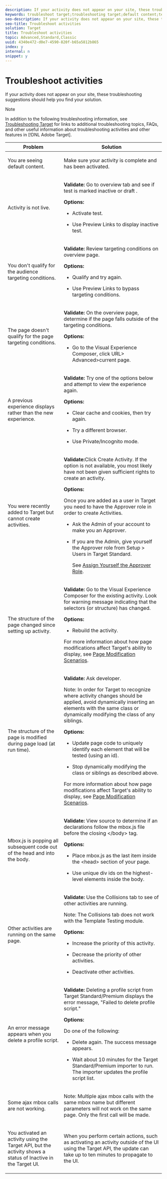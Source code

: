 ```yaml
---
description: If your activity does not appear on your site, these troubleshooting suggestions should help you find your solution.
keywords: troubleshoot target;troubleshooting target;default content;test not live;activity not live;targeting not working;previous experience displays;cannot create activities;can't create activities;create activities;page structure changed;page structure modified;error message;error delete profile script;ajax not working
seo-description: If your activity does not appear on your site, these troubleshooting suggestions should help you find your solution.
seo-title: Troubleshoot activities
solution: Target
title: Troubleshoot activities
topic: Advanced,Standard,Classic
uuid: 4340e472-d0e7-4590-820f-b65a5812b865
index: y
internal: n
snippet: y
---
```


# Troubleshoot activities

If your activity does not appear on your site, these troubleshooting suggestions should help you find your solution.

>[!NOTE]
>
>In addition to the following troubleshooting information, see [Troubleshooting Target](../../r-troubleshooting-target/r-troubleshooting-target.md#reference_A9DB82675D044BD8861F6752A4EE6839) for links to additional troubleshooting topics, FAQs, and other useful information about troubleshooting activities and other features in [!DNL Adobe Target].

<table id="table_E64C8310F6C24FBFAFC91BA89EA1F335"> 
 <thead> 
  <tr> 
   <th colname="col1" class="entry"> Problem </th> 
   <th colname="col2" class="entry"> Solution </th> 
  </tr> 
 </thead>
 <tbody> 
  <tr> 
   <td colname="col1"> <p>You are seeing default content. </p> </td> 
   <td colname="col2"> <p>Make sure your activity is complete and has been activated. </p> </td> 
  </tr> 
  <tr> 
   <td colname="col1"> <p>Activity is not live. </p> </td> 
   <td colname="col2"> <p> <b>Validate:</b> Go to overview tab and see if test is marked inactive or draft . </p> <p> <b>Options:</b> </p> <p> 
     <ul id="ul_EA9C04EF47CC409AA9C6C5A451025E48"> 
      <li id="li_268F3ED02948417D9CF1DE9F17AFC774"> <p>Activate test. </p> </li> 
      <li id="li_E60A753780E84578B9D3E5A7A5877386">Use Preview Links to display inactive test. </li> 
     </ul> </p> </td> 
  </tr> 
  <tr> 
   <td colname="col1"> <p>You don't qualify for the audience targeting conditions. </p> </td> 
   <td colname="col2"> <p> <b>Validate: </b>Review targeting conditions on overview page. </p> <p><b>Options:</b> </p> <p> 
     <ul id="ul_485E1B9FBC204CD980A9F2D94161DD35"> 
      <li id="li_2C5FF5B606C5443DAF4A73D6FA616CD4"> <p>Qualify and try again. </p> </li> 
      <li id="li_8A922A1CFA5A4797BEBFCE96F8686505"> <p> Use Preview Links to bypass targeting conditions. </p> </li> 
     </ul> </p> </td> 
  </tr> 
  <tr> 
   <td colname="col1"> <p>The page doesn't qualify for the page targeting conditions. </p> </td> 
   <td colname="col2"> <p> <b>Validate: </b> On the overview page, determine if the page falls outside of the targeting conditions. </p> <p><b>Options:</b> </p> <p> 
     <ul id="ul_7C4C60AA9CB54E80B6F0F265D7FE84D1"> 
      <li id="li_9FE8EAD4C6CF48C39568E5EB877CD0E5"> <p> Go to the Visual Experience Composer, click <span class="uicontrol"> URL</span>&gt;<span class="uicontrol"> Advanced</span>&gt;current page. </p> </li> 
     </ul> </p> </td> 
  </tr> 
  <tr> 
   <td colname="col1"> <p>A previous experience displays rather than the new experience. </p> </td> 
   <td colname="col2"> <p> <b>Validate:</b> Try one of the options below and attempt to view the experience again. </p> <p> <b>Options:</b> </p> <p> 
     <ul id="ul_45DD212D70C74BD5B35E1975B1B2CA80"> 
      <li id="li_3C632D33F1BA49959B198DDFA006B82D"> <p>Clear cache and cookies, then try again. </p> </li> 
      <li id="li_F9DF0CB86DCC40BF9FD5F2D4C04F3747"> <p>Try a different browser. </p> </li> 
      <li id="li_FAFEC7C332154447A80CDA9784E70655"> <p>Use Private/Incognito mode. </p> </li> 
     </ul> </p> </td> 
  </tr> 
  <tr> 
   <td colname="col1"> <p>You were recently added to Target but cannot create activities. </p> </td> 
   <td colname="col2"> <p> <b>Validate:</b>Click <span class="uicontrol"> Create Activity</span>. If the option is not available, you most likely have not been given sufficient rights to create an activity. </p> <p> <b>Options:</b> </p> <p>Once you are added as a user in Target you need to have the Approver role in order to create Activities. </p> <p> 
     <ul id="ul_817DD00057774B06827A6451A2B46BE0"> 
      <li id="li_2E7A1D33C2CF4BEA8782C2AD78F4874E"> <p>Ask the Admin of your account to make you an Approver. </p> </li> 
      <li id="li_A3BABEB70AA1419C8B709F8FDB3BDBA8"> <p>If you are the Admin, give yourself the Approver role from <span class="uicontrol"> Setup</span> &gt; <span class="uicontrol"> Users</span> in Target Standard. </p> <p> See <a href="../../administrating-target/start-target.md#task_15CAA437A71444E2932B333D5E66A3C7" format="dita" scope="local"> Assign Yourself the Approver Role</a>. </p> </li> 
     </ul> </p> </td> 
  </tr> 
  <tr> 
   <td colname="col1"> <p>The structure of the page changed since setting up activity. </p> </td> 
   <td colname="col2"> <p> <b>Validate:</b> Go to the Visual Experience Composer for the existing activity. Look for warning message indicating that the selectors (or structure) has changed. </p> <p> <b>Options:</b> </p> <p> 
     <ul id="ul_8CACB4017E0048D88A21433785827B6A"> 
      <li id="li_E7AF83ABC5FE4759AB77ECA4AA71D3EB"> <p>Rebuild the activity. </p> </li> 
     </ul> </p> <p>For more information about how page modifications affect Target's ability to display, see <a href="../../c-experiences/c-visual-experience-composer/r-troubleshoot-composer/c-vec-scenarios.md#concept_A458A95F65B4401588016683FB1694DB" format="dita" scope="local"> Page Modification Scenarios</a>. </p> </td> 
  </tr> 
  <tr> 
   <td colname="col1"> <p>The structure of the page is modified during page load (at run time). </p> </td> 
   <td colname="col2"> <p> <b>Validate:</b> Ask developer. </p> <p> <p>Note:  In order for Target to recognize where activity changes should be applied, avoid dynamically inserting an elements with the same class or dynamically modifying the class of any siblings. </p> </p> <p> <b>Options:</b> </p> <p> 
     <ul id="ul_8C2E2601DA6B4E4CA388EF0D9C748759"> 
      <li id="li_9E970E0E9B1847C7AD030CB67C032AF7"> <p> Update page code to uniquely identify each element that will be tested (using an <span class="codeph"> id</span>). </p> </li> 
      <li id="li_2523B1A8518E45F2B4130ED52DE7A0CF"> <p> Stop dynamically modifying the class or siblings as described above. </p> </li> 
     </ul> </p> <p>For more information about how page modifications affect Target's ability to display, see <a href="../../c-experiences/c-visual-experience-composer/r-troubleshoot-composer/c-vec-scenarios.md#concept_A458A95F65B4401588016683FB1694DB" format="dita" scope="local"> Page Modification Scenarios</a>. </p> </td> 
  </tr> 
  <tr> 
   <td colname="col1"> <p><span class="filepath"> Mbox.js</span> is popping all subsequent code out of the head and into the body. </p> </td> 
   <td colname="col2"> <p> <b>Validate:</b> View source to determine if an declarations follow the <span class="filepath"> mbox.js</span> file before the closing <span class="codeph"> &lt;/body&gt;</span> tag. </p> <p> <b>Options:</b> </p> <p> 
     <ul id="ul_55305F2ADE094588AC41D338F498377B"> 
      <li id="li_5FCC7F1DE19A4361A244A096AD63827D"> <p> Place <span class="filepath"> mbox.js</span> as the last item inside the <span class="codeph"> &lt;head&gt;</span> section of your page. </p> </li> 
      <li id="li_6EB754FFC45B48D397AFBDACF587728B"> <p> Use unique <span class="codeph"> div id</span>s on the highest-level elements inside the body. </p> </li> 
     </ul> </p> </td> 
  </tr> 
  <tr> 
   <td colname="col1"> <p>Other activities are running on the same page. </p> </td> 
   <td colname="col2"> <p> <b>Validate:</b> Use the Collisions tab to see of other activities are running. </p> <p> <p>Note:  The Collisions tab does not work with the Template Testing module. </p> </p> <p> <b>Options:</b> </p> <p> 
     <ul id="ul_CE71A5DF47294F828AD4184E64903B71"> 
      <li id="li_FDD33A6EC6904DC899094102D7AAC9AA"> <p> Increase the priority of this activity. </p> </li> 
      <li id="li_8EFAE4F34AD949DD92BFB27DDFDF8BA5"> <p> Decrease the priority of other activities. </p> </li> 
      <li id="li_4133739AC11C458AA33C3927665D3983"> <p> Deactivate other activities. </p> </li> 
     </ul> </p> </td> 
  </tr> 
  <tr> 
   <td colname="col1"> <p>An error message appears when you delete a profile script. </p> </td> 
   <td colname="col2"> <p> <b>Validate:</b> Deleting a profile script from Target Standard/Premium displays the error message, "Failed to delete profile script." </p> <p> <b>Options:</b> </p> <p>Do one of the following: </p> <p> 
     <ul id="ul_11DE7952A83C4881A0A15A1F1A1655C7"> 
      <li id="li_06EBBB9B5F7944E6B2F05A563EEB0D3F"> <p>Delete again. The success message appears. </p> </li> 
      <li id="li_D20987979535440FB110185838B06AF4"> <p>Wait about 10 minutes for the Target Standard/Premium importer to run. The importer updates the profile script list. </p> </li> 
     </ul> </p> </td> 
  </tr> 
  <tr> 
   <td colname="col1"> <p>Some ajax mbox calls are not working. </p> </td> 
   <td colname="col2"> <p> <p>Note:  Multiple ajax mbox calls with the same mbox name but different parameters will not work on the same page. Only the first call will be made. </p> </p> </td> 
  </tr> 
  <tr> 
   <td colname="col1"> <p>You activated an activity using the Target API, but the activity shows a status of Inactive in the Target UI. </p> </td> 
   <td colname="col2"> <p>When you perform certain actions, such as activating an activity outside of the UI using the Target API, the update can take up to ten minutes to propagate to the UI. </p> </td> 
  </tr> 
 </tbody> 
</table>

